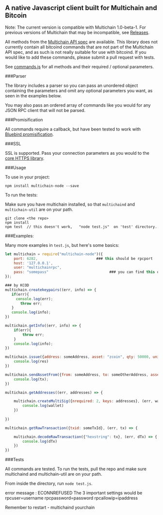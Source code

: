 A native Javascript client built for Multichain and Bitcoin
---------------------------------------------------

Note: The current version is compatible with Multichain 1.0-beta-1. For previous versions of Multichain that may be incompatible, see [Releases](https://github.com/scoin/multichain-node/releases).

All methods from the [Multichain API spec](http://www.multichain.com/developers/json-rpc-api/) are available. This library does not currently contain all bitcoind commands that are not part of the Multichain API spec, and as such is not really suitable for use with bitcoind. If you would like to add these commands, please submit a pull request with tests.

See [commands.js](https://github.com/scoin/multichain-node/blob/development/lib/commands.js) for all methods and their required / optional parameters. 

###Parser

The library includes a parser so you can pass an unordered object containing the parameters and omit any optional parameters you want, as seen in the examples below. 

You may also pass an ordered array of commands like you would for any JSON RPC client that will not be parsed.

###Promisification

All commands require a callback, but have been tested to work with [Bluebird promisification](http://bluebirdjs.com/docs/api/promisification.html).

###SSL

SSL is supported. Pass your connection parameters as you would to the [core HTTPS library](https://nodejs.org/api/https.html#https_https_globalagent).

###Usage

To use in your project:

```
npm install multichain-node --save
```

To run the tests:

Make sure you have multichain installed, so that `multichaind` and `multichain-util` are on your path.

```
git clone <the repo>
npm install
npm test  // this doesn't work,   "node test.js"  on 'test' directory.
```

###Examples:

Many more examples in `test.js`, but here's some basics:
       
```javascript 
let multichain = require("multichain-node")({
    port: 6282,                           ### this should be rpcport
    host: '127.0.0.1',
    user: "multichainrpc",
    pass: "somepass"                            ### you can find this on "multichain.conf"
});

### by KCOD
multichain.createkeypairs((err, info) => {
   if(err){
     console.log(err);
       throw err;
   }
   console.log(info);
})

multichain.getInfo((err, info) => {
    if(err){
        throw err;
    }
    console.log(info);
})

multichain.issue({address: someAddress, asset: "zcoin", qty: 50000, units: 0.01, details: {hello: "world"}}, (err, res) => {
    console.log(res)
})

multichain.sendAssetFrom({from: someAddress, to: someOtherAddress, asset: "zcoin", qty: 5}, (err, tx) => {
    console.log(tx);
})

multichain.getAddresses((err, addresses) => {

    multichain.createMultiSig({nrequired: 2, keys: addresses}, (err, wallet) => {
        console.log(wallet)
    })
    
})

multichain.getRawTransaction({txid: someTxId}, (err, tx) => {

    multichain.decodeRawTransaction({"hexstring": tx}, (err, dTx) => {
        console.log(dTx)
    })
})


```
###Tests

All commands are tested. To run the tests, pull the repo and make sure multichaind and multichain-util are on your path.

From inside the directory, run `node test.js`.

error message : ECONNREFUSED
The 3 important settings would be
rpcuser=username
rpcpassword=password
rpcallowip=ipaddress

Remember to restart - multichaind yourchain
